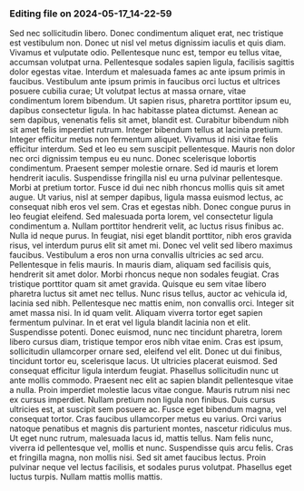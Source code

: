 

### Editing file on 2024-05-17_14-22-59

Sed nec sollicitudin libero. Donec condimentum aliquet erat, nec tristique est vestibulum non. Donec ut nisl vel metus dignissim iaculis et quis diam. Vivamus et vulputate odio. Pellentesque nunc est, tempor eu tellus vitae, accumsan volutpat urna. Pellentesque sodales sapien ligula, facilisis sagittis dolor egestas vitae. Interdum et malesuada fames ac ante ipsum primis in faucibus. Vestibulum ante ipsum primis in faucibus orci luctus et ultrices posuere cubilia curae; Ut volutpat lectus at massa ornare, vitae condimentum lorem bibendum. Ut sapien risus, pharetra porttitor ipsum eu, dapibus consectetur ligula. In hac habitasse platea dictumst. Aenean ac sem dapibus, venenatis felis sit amet, blandit est.
Curabitur bibendum nibh sit amet felis imperdiet rutrum. Integer bibendum tellus at lacinia pretium. Integer efficitur metus non fermentum aliquet. Vivamus id nisi vitae felis efficitur interdum. Sed et leo eu sem suscipit pellentesque. Mauris non dolor nec orci dignissim tempus eu eu nunc. Donec scelerisque lobortis condimentum. Praesent semper molestie ornare. Sed id mauris et lorem hendrerit iaculis. Suspendisse fringilla nisl eu urna pulvinar pellentesque. Morbi at pretium tortor. Fusce id dui nec nibh rhoncus mollis quis sit amet augue. Ut varius, nisl at semper dapibus, ligula massa euismod lectus, ac consequat nibh eros vel sem. Cras et egestas nibh. Donec congue purus in leo feugiat eleifend.
Sed malesuada porta lorem, vel consectetur ligula condimentum a. Nullam porttitor hendrerit velit, ac luctus risus finibus ac. Nulla id neque purus. In feugiat, nisi eget blandit porttitor, nibh eros gravida risus, vel interdum purus elit sit amet mi. Donec vel velit sed libero maximus faucibus. Vestibulum a eros non urna convallis ultricies ac sed arcu. Pellentesque in felis mauris. In mauris diam, aliquam sed facilisis quis, hendrerit sit amet dolor. Morbi rhoncus neque non sodales feugiat. Cras tristique porttitor quam sit amet gravida. Quisque eu sem vitae libero pharetra luctus sit amet nec tellus. Nunc risus tellus, auctor ac vehicula id, lacinia sed nibh. Pellentesque nec mattis enim, non convallis orci. Integer sit amet massa nisi.
In id quam velit. Aliquam viverra tortor eget sapien fermentum pulvinar. In et erat vel ligula blandit lacinia non et elit. Suspendisse potenti. Donec euismod, nunc nec tincidunt pharetra, lorem libero cursus diam, tristique tempor eros nibh vitae enim. Cras est ipsum, sollicitudin ullamcorper ornare sed, eleifend vel elit. Donec ut dui finibus, tincidunt tortor eu, scelerisque lacus. Ut ultricies placerat euismod. Sed consequat efficitur ligula interdum feugiat. Phasellus sollicitudin nunc ut ante mollis commodo. Praesent nec elit ac sapien blandit pellentesque vitae a nulla. Proin imperdiet molestie lacus vitae congue. Mauris rutrum nisi nec ex cursus imperdiet. Nullam pretium non ligula non finibus. Duis cursus ultricies est, at suscipit sem posuere ac. Fusce eget bibendum magna, vel consequat tortor.
Cras faucibus ullamcorper metus eu varius. Orci varius natoque penatibus et magnis dis parturient montes, nascetur ridiculus mus. Ut eget nunc rutrum, malesuada lacus id, mattis tellus. Nam felis nunc, viverra id pellentesque vel, mollis et nunc. Suspendisse quis arcu felis. Cras et fringilla magna, non mollis nisi. Sed sit amet faucibus lectus. Proin pulvinar neque vel lectus facilisis, et sodales purus volutpat. Phasellus eget luctus turpis. Nullam mattis mollis mattis.


